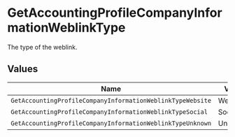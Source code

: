 # GetAccountingProfileCompanyInformationWeblinkType

The type of the weblink.


## Values

| Name                                                       | Value                                                      |
| ---------------------------------------------------------- | ---------------------------------------------------------- |
| `GetAccountingProfileCompanyInformationWeblinkTypeWebsite` | Website                                                    |
| `GetAccountingProfileCompanyInformationWeblinkTypeSocial`  | Social                                                     |
| `GetAccountingProfileCompanyInformationWeblinkTypeUnknown` | Unknown                                                    |